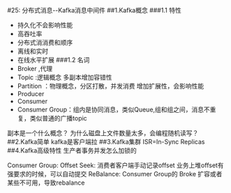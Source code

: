 #25: 分布式消息--Kafka消息中间件
##1.Kafka概念
###1.1 特性 
+ 持久化不会影响性能
+ 高吞吐率
+ 分布式消消费和顺序
+ 离线和实时
+ 在线水平扩展
###1.2 名词
+ Broker ,代理
+ Topic :逻辑概念
  多副本增加容错性
+ Partition ：物理概念，分区打散，并发消费
  增加扩展性，会影响性能
+ Producer
+ Consumer
+ Consumer Group：组内是协同消息，类似Queue,组和组之间，消息不重复，类似普通的广播topic

副本是一个什么概念？
为什么磁盘上文件数量太多，会编程随机读写？
##2.Kafka简单
kafka是客户端拉
##3.Kafka集群
ISR=In-Sync Replicas
##4.Kafka高级特性
生产者事务并发怎么加锁的

Consumer Group:
Offset Seek: 消费者客户端手动记录offset
 业务上堆offset有强要求的时候，可以自动提交
ReBalance: 
 Consumer Group的
 Broke 扩容或者某些不可用，导致rebalance